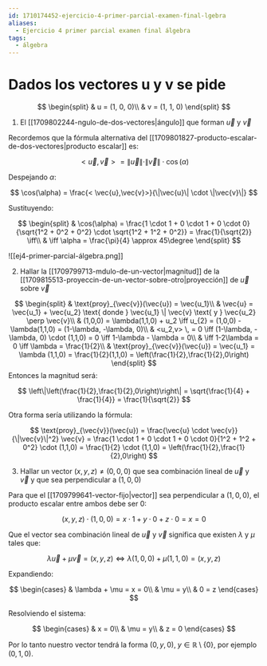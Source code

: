```yaml
---
id: 1710174452-ejercicio-4-primer-parcial-examen-final-lgebra
aliases:
  - Ejercicio 4 primer parcial examen final álgebra
tags:
  - álgebra
---
```


# Dados los vectores u y v se pide

$$
\begin{split}
    & u = (1, 0, 0)\\
    & v = (1, 1, 0)
\end{split}
$$

1. El [[1709802244-ngulo-de-dos-vectores|ángulo]] que forman $\vec{u}$ y $\vec{v}$

Recordemos que la fórmula alternativa del [[1709801827-producto-escalar-de-dos-vectores|producto escalar]] es:

$$
< \vec{u},\vec{v}> = \|\vec{u}\| \cdot \|\vec{v}\| \cdot \cos(\alpha)
$$

Despejando $\alpha$:

$$
\cos(\alpha) = \frac{< \vec{u},\vec{v}>}{\|\vec{u}\| \cdot \|\vec{v}\|}
$$

Sustituyendo:

$$
\begin{split}
    & \cos(\alpha) = \frac{1 \cdot 1 + 0 \cdot 1 + 0 \cdot 0}{\sqrt{1^2 + 0^2 + 0^2} \cdot \sqrt{1^2 + 1^2 + 0^2}} = \frac{1}{\sqrt{2}} \iff\\
    & \iff \alpha = \frac{\pi}{4} \approx 45\degree
\end{split}
$$

![[ej4-primer-parcial-álgebra.png]]

2. Hallar la [[1709799713-mdulo-de-un-vector|magnitud]] de la [[1709815513-proyeccin-de-un-vector-sobre-otro|proyección]] de $\vec{u}$ sobre $\vec{v}$

$$
\begin{split}
    & \text{proy}_{\vec{v}}(\vec{u}) = \vec{u_1}\\
    & \vec{u} = \vec{u_1} + \vec{u_2} \text{ donde } \vec{u_1} \| \vec{v} \text{ y } \vec{u_2} \perp \vec{v}\\
    & (1,0,0) = \lambda(1,1,0) + u_2 \iff u_{2} = (1,0,0) - \lambda(1,1,0) = (1-\lambda, -\lambda, 0)\\
    & <u_2,v> \, = 0 \iff (1-\lambda, -\lambda, 0) \cdot (1,1,0) = 0 \iff 1-\lambda - \lambda = 0\\
    & \iff 1-2\lambda = 0 \iff \lambda = \frac{1}{2}\\
    & \text{proy}_{\vec{v}}(\vec{u}) = \vec{u_1} = \lambda (1,1,0) = \frac{1}{2}(1,1,0) = \left(\frac{1}{2},\frac{1}{2},0\right)
\end{split}
$$Entonces la magnitud será:

$$
\left\|\left(\frac{1}{2},\frac{1}{2},0\right)\right\| = \sqrt{\frac{1}{4} + \frac{1}{4}} = \frac{1}{\sqrt{2}}
$$

Otra forma sería utilizando la fórmula:

$$
\text{proy}_{\vec{v}}(\vec{u}) = \frac{\vec{u} \cdot \vec{v}}{\|\vec{v}\|^2} \vec{v} = \frac{1 \cdot 1 + 0 \cdot 1 + 0 \cdot 0}{1^2 + 1^2 + 0^2} \cdot (1,1,0) = \frac{1}{2} \cdot (1,1,0) = \left(\frac{1}{2},\frac{1}{2},0\right)
$$

3. Hallar un vector $(x,y,z) \neq (0,0,0)$ que sea combinación lineal de $\vec{u}$ y $\vec{v}$ y que sea perpendicular a $(1,0,0)$

Para que el [[1709799641-vector-fijo|vector]] sea perpendicular a $(1,0,0)$, el producto escalar entre ambos debe ser $0$:

$$
(x,y,z) \cdot (1,0,0) = x \cdot 1 + y \cdot 0 + z \cdot 0 = x = 0
$$

Que el vector sea combinación lineal de $\vec{u}$ y $\vec{v}$ significa que existen $\lambda$ y $\mu$ tales que:

$$
\lambda \vec{u} + \mu \vec{v} = (x,y,z) \iff \lambda(1,0,0) + \mu(1,1,0) = (x,y,z)
$$

Expandiendo:

$$
\begin{cases}
	& \lambda + \mu = x = 0\\
	& \mu = y\\
	& 0 = z
\end{cases}
$$

Resolviendo el sistema:

$$
\begin{cases}
    & x = 0\\
    & \mu = y\\
    & z = 0
\end{cases}
$$

Por lo tanto nuestro vector tendrá la forma $(0,y,0), \; y \in  \mathbb{R} \setminus \{0\}$, por ejemplo $(0,1,0)$.
